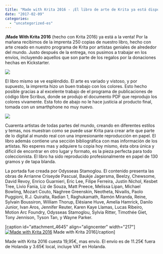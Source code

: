 ```yaml
---
title: "Made with Krita 2016 - ¡El libro de arte de Krita ya está disponible!"
date: "2017-02-09"
categories: 
  - "uncategorized-es"
---
```


¡**Made With Krita 2016** (hecho con Krita 2016) ya está a la venta! Por la mañana recibimos de la imprenta 250 copias de nuestro libro, hecho con arte creado en nuestro programa de Krita por artistas geniales de alrededor del mundo. Justo después de la entrega, nos pusimos a trabajar en los envíos, incluyendo aquellos que son parte de los regalos por la donaciones hechas en Kickstarter.

[![](/images/posts/2017/sending-out-225x300.jpg)](https://krita.org/wp-content/uploads/2017/02/sending-out.jpg)

El libro mismo se ve espléndido. El arte es variado y vistoso, y por supuesto, la imprenta hizo un buen trabajo con los colores. Esto hecho posible gracias a al excelente trabajo de el programa de publicaciones de código libre Scribus, donde se produjo el documento PDF que reprodujo los colores vivamente. Esta foto de abajo no le hace justicia al producto final, tomada con un smarthphone no muy nuevo.

[![](/images/posts/2017/artbook-spread-300x225.jpg)](https://krita.org/wp-content/uploads/2017/02/artbook-spread.jpg)

Cuarenta artistas de todas partes del mundo, creando en diferentes estilos y temas, nos muestran como se puede usar Krita para crear arte que parte de lo digital al mundo real con una impresionante reproducción en papel. El libro además contiene una sección bibliográfica con mas información de los artistas. No esperes mas y adquiere tu copia hoy mismo, ésta obra única y dificil de encontrar en otro lugar y formato, es la pieza perfecta para todo coleccionista. El libro ha sido reproducido profesionalmente en papel de 130 gramos y de tapa blanda.

La portada fue creada por Odysseas Stamoglou. El contenido presenta las obras de Arrianne Criseyde Pascual, Baukje Jagersma, Beelzy, Chewsome, David Revoy, Enrico Guarnieri, Eric Lee, Filipe Ferreira, Justin Nichol, Kesbet Tree, Livio Fania, Liz de Souza, Matt Preece, Melissa Lipan, Michael Bowling, Mozart Couto, Naghree Greenskin, Neotheta, Nivailis, Paolo Puggioni, R.J. Quiralta, Radian 1, Raghukamath, Ramón Miranda, Reine, Sylvain Boussiron, William Thorup, Elésiane Huve, Amelia Hamrick, Danilo Junior, Ivan Aros, Jennifer Reuter, Karen Kaye Llamas, Lucas Ribeiro, Motion Arc Foundry, Odysseas Stamoglou, Sylvia Ritter, Timothée Giet, Tony Jennison, Tyson Tan, y Wayne Parker.

\[caption id="attachment\_4645" align="aligncenter" width="217"\][![Made with Krita 2016](/images/posts/2017/cover_small-217x300.png)](https://krita.org/wp-content/uploads/2016/12/cover_small.png) Made with Krita 2016\[/caption\]

Made with Krita 2016 cuesta 19,95€, mas envío. El envío es de 11.25€ fuera de Holanda y 3.65€ local, incluye VAT en Holanda.
